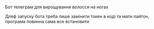 Бот телеграм для вирощування волосся на ногах

Дляф запуску бота треба лише замінити токен в коді та мати пайтон, програма повинна сама все встановити
